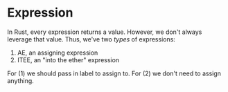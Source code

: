 # Expression

In Rust, every expression returns a value. However, we don't always leverage that value. Thus, we've two _types_ of expressions:
1. AE, an assigning expression
2. ITEE, an "into the ether" expression

For (1) we should pass in label to assign to. For (2) we don't need to assign anything.